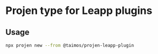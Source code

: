 # Projen type for Leapp plugins

## Usage

```bash
npx projen new --from @taimos/projen-leapp-plugin
```
